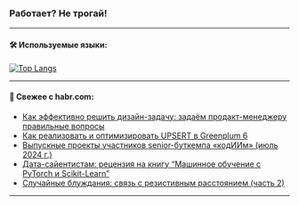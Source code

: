 ### Работает? Не трогай!

---
<!--
#### 🛠️ Technical stack:

![Java](https://img.shields.io/badge/Java-informational?logo=Oracle&style=flat&logoColor=white&color=FF4500)
![Kotlin](https://img.shields.io/badge/Kotlin-informational?logo=Kotlin&style=flat&logoColor=white&color=774D97)
![TS](https://img.shields.io/badge/TypeScript-informational?logo=typeScript&style=flat&logoColor=black&color=017acc)
![Python](https://img.shields.io/badge/Python-informational?logo=Python&style=flat&logoColor=black&color=ffdd54) <br>
![Spring](https://img.shields.io/badge/Spring-informational?logo=Spring&style=flat&logoColor=white&color=6DB33F) 
![SpringBoot](https://img.shields.io/badge/SpringBoot-informational?logo=SpringBoot&style=flat&logoColor=white&color=6DB33F)
![Nest](https://img.shields.io/badge/NestJS-informational?logo=NestJS&style=flat&logoColor=white&color=E0234E) 
![NodeJS](https://img.shields.io/badge/NodeJS-informational?logo=node.js&style=flat&logoColor=white&color=70A760)<br>
![PostgreSQL](https://img.shields.io/badge/PostgreSQL-informational?logo=PostgreSQL&style=flat&logoColor=white&color=DAA520)
![MongoDB](https://img.shields.io/badge/MongoDB-informational?logo=MongoDB&style=flat&logoColor=white&color=870000)
![Apache](https://img.shields.io/badge/Apache-informational?logo=apache&style=flat&logoColor=white&color=f74e28)

___ 
-->

#### 🛠️ Используемые языки:

[![Top Langs](https://github-readme-stats-u2qms2cxw-advtsettinggmailcoms-projects.vercel.app/api/top-langs/?username=zloylis&langs_count=10&hide_title=true&title_color=e6edf3&size_weight=0.5&count_weight=0.5&layout=compact&hide_progress=true&hide_border=true&theme=dracula)](https://github.com/zloylis)

<!---


####  :octocat:&nbsp;&nbsp; Статистика:

![GitHub stats](https://github-readme-stats-u2qms2cxw-advtsettinggmailcoms-projects.vercel.app/api?username=zloylis&show_icons=true&hide_border=true&theme=dracula&title_color=e6edf3&include_all_commits=true&count_private=true&hide_rank=false&hide_title=true&rank_icon=github)
-->
---

#### 💬 Свежее с habr.com:

<!-- BLOG-POST-LIST:START -->
- [Как эффективно решить дизайн-задачу: задаём продакт-менеджеру правильные вопросы](https://habr.com/ru/companies/yandex_praktikum/articles/830320/?utm_source=habrahabr&utm_medium=rss&utm_campaign=830320)
- [Как реализовать и оптимизировать UPSERT в Greenplum 6](https://habr.com/ru/companies/arenadata/articles/830864/?utm_source=habrahabr&utm_medium=rss&utm_campaign=830864)
- [Выпускные проекты участников senior-буткемпа «кодИИм» &lpar;июль 2024 г.&rpar;](https://habr.com/ru/articles/831002/?utm_source=habrahabr&utm_medium=rss&utm_campaign=831002)
- [Дата-сайентистам: рецензия на книгу “Машинное обучение с PyTorch и Scikit-Learn”](https://habr.com/ru/companies/ssp-soft/articles/830004/?utm_source=habrahabr&utm_medium=rss&utm_campaign=830004)
- [Случайные блуждания: связь с резистивным расстоянием &lpar;часть 2&rpar;](https://habr.com/ru/articles/830594/?utm_source=habrahabr&utm_medium=rss&utm_campaign=830594)
<!-- BLOG-POST-LIST:END -->

---
